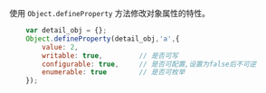 使用 `Object.defineProperty` 方法修改对象属性的特性。
```js
    var detail_obj = {};
    Object.defineProperty(detail_obj,'a',{
        value: 2,
        writable: true,         // 是否可写
        configurable: true,     // 是否可配置,设置为false后不可逆
        enumerable: true        // 是否可枚举
    });
```
